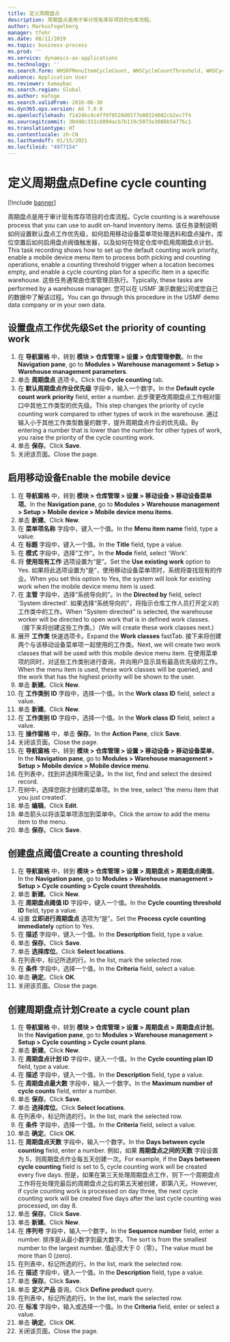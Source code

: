 ```yaml
---
title: 定义周期盘点
description: 周期盘点是用于审计现有库存项目的仓库流程。
author: MarkusFogelberg
manager: tfehr
ms.date: 08/12/2019
ms.topic: business-process
ms.prod: ''
ms.service: dynamics-ax-applications
ms.technology: ''
ms.search.form: WHSRFMenuItemCycleCount, WHSCycleCountThreshold, WHSCycleCountPlan, WHSCycleCountPlanListPage, WHSParameters, WHSRFMenu, WHSRFMenuItem
audience: Application User
ms.reviewer: kamaybac
ms.search.region: Global
ms.author: mafoge
ms.search.validFrom: 2016-06-30
ms.dyn365.ops.version: AX 7.0.0
ms.openlocfilehash: f1424bc4c4ff0f8528d6577e80324082cb2ec7f4
ms.sourcegitcommit: 38d40c331c8894acb7b119c5073e3088b54776c1
ms.translationtype: HT
ms.contentlocale: zh-CN
ms.lasthandoff: 01/15/2021
ms.locfileid: "4977154"
---
```

# <a name="define-cycle-counting"></a><span data-ttu-id="0bf4b-103">定义周期盘点</span><span class="sxs-lookup"><span data-stu-id="0bf4b-103">Define cycle counting</span></span> 

[!include [banner](../../includes/banner.md)]

<span data-ttu-id="0bf4b-104">周期盘点是用于审计现有库存项目的仓库流程。</span><span class="sxs-lookup"><span data-stu-id="0bf4b-104">Cycle counting is a warehouse process that you can use to audit on-hand inventory items.</span></span> <span data-ttu-id="0bf4b-105">该任务录制说明如何设置默认盘点工作优先级，如何启用移动设备菜单项处理选料和盘点操作，库位空置后如何启用盘点阀值触发器，以及如何在特定仓库中启用周期盘点计划。</span><span class="sxs-lookup"><span data-stu-id="0bf4b-105">This task recording shows how to set up the default counting work priority, enable a mobile device menu item to process both picking and counting operations, enable a counting threshold trigger when a location becomes empty, and enable a cycle counting plan for a specific item in a specific warehouse.</span></span> <span data-ttu-id="0bf4b-106">这些任务通常由仓库管理员执行。</span><span class="sxs-lookup"><span data-stu-id="0bf4b-106">Typically, these tasks are performed by a warehouse manager.</span></span> <span data-ttu-id="0bf4b-107">您可以在 USMF 演示数据公司或您自己的数据中了解该过程。</span><span class="sxs-lookup"><span data-stu-id="0bf4b-107">You can go through this procedure in the USMF demo data company or in your own data.</span></span>


## <a name="set-the-priority-of-counting-work"></a><span data-ttu-id="0bf4b-108">设置盘点工作优先级</span><span class="sxs-lookup"><span data-stu-id="0bf4b-108">Set the priority of counting work</span></span>
1. <span data-ttu-id="0bf4b-109">在 **导航窗格** 中，转到 **模块 > 仓库管理 > 设置 > 仓库管理参数**。</span><span class="sxs-lookup"><span data-stu-id="0bf4b-109">In the **Navigation pane**, go to **Modules > Warehouse management > Setup > Warehouse management parameters**.</span></span>
2. <span data-ttu-id="0bf4b-110">单击 **周期盘点** 选项卡。</span><span class="sxs-lookup"><span data-stu-id="0bf4b-110">Click the **Cycle counting** tab.</span></span>
3. <span data-ttu-id="0bf4b-111">在 **默认周期盘点作业优先级** 字段中，输入一个数字。</span><span class="sxs-lookup"><span data-stu-id="0bf4b-111">In the **Default cycle count work priority** field, enter a number.</span></span> <span data-ttu-id="0bf4b-112">此步骤更改周期盘点工作相对窗口中其他工作类型的优先级。</span><span class="sxs-lookup"><span data-stu-id="0bf4b-112">This step changes the priority of cycle counting work compared to other types of work in the warehouse.</span></span> <span data-ttu-id="0bf4b-113">通过输入小于其他工作类型数量的数字，提升周期盘点作业的优先级。</span><span class="sxs-lookup"><span data-stu-id="0bf4b-113">By entering a number that is lower than the number for other types of work, you raise the priority of the cycle counting work.</span></span>  
4. <span data-ttu-id="0bf4b-114">单击 **保存**。</span><span class="sxs-lookup"><span data-stu-id="0bf4b-114">Click **Save**.</span></span>
5. <span data-ttu-id="0bf4b-115">关闭该页面。</span><span class="sxs-lookup"><span data-stu-id="0bf4b-115">Close the page.</span></span>

## <a name="enable-the-mobile-device"></a><span data-ttu-id="0bf4b-116">启用移动设备</span><span class="sxs-lookup"><span data-stu-id="0bf4b-116">Enable the mobile device</span></span>
1. <span data-ttu-id="0bf4b-117">在 **导航窗格** 中，转到 **模块 > 仓库管理 > 设置 > 移动设备 > 移动设备菜单项**。</span><span class="sxs-lookup"><span data-stu-id="0bf4b-117">In the **Navigation pane**, go to **Modules > Warehouse management > Setup > Mobile device > Mobile device menu items**.</span></span>
2. <span data-ttu-id="0bf4b-118">单击 **新建**。</span><span class="sxs-lookup"><span data-stu-id="0bf4b-118">Click **New**.</span></span>
3. <span data-ttu-id="0bf4b-119">在 **菜单项名称** 字段中，键入一个值。</span><span class="sxs-lookup"><span data-stu-id="0bf4b-119">In the **Menu item name** field, type a value.</span></span>
4. <span data-ttu-id="0bf4b-120">在 **标题** 字段中，键入一个值。</span><span class="sxs-lookup"><span data-stu-id="0bf4b-120">In the **Title** field, type a value.</span></span>
5. <span data-ttu-id="0bf4b-121">在 **模式** 字段中，选择“工作”。</span><span class="sxs-lookup"><span data-stu-id="0bf4b-121">In the **Mode** field, select 'Work'.</span></span>
6. <span data-ttu-id="0bf4b-122">将 **使用现有工作** 选项设置为“是”。</span><span class="sxs-lookup"><span data-stu-id="0bf4b-122">Set the **Use existing work** option to Yes.</span></span> <span data-ttu-id="0bf4b-123">如果将此选项设置为“是”，使用移动设备菜单项时，系统将查找现有的作业。</span><span class="sxs-lookup"><span data-stu-id="0bf4b-123">When you set this option to Yes, the system will look for existing work when the mobile device menu item is used.</span></span>  
7. <span data-ttu-id="0bf4b-124">在 **主管** 字段中，选择“系统导向的”。</span><span class="sxs-lookup"><span data-stu-id="0bf4b-124">In the **Directed by** field, select 'System directed'.</span></span> <span data-ttu-id="0bf4b-125">如果选择“系统导向的”，将指示仓库工作人员打开定义的工作类中的工作。</span><span class="sxs-lookup"><span data-stu-id="0bf4b-125">When "System directed" is selected, the warehouse worker will be directed to open work that is in defined work classes.</span></span> <span data-ttu-id="0bf4b-126">（接下来将创建这些工作类。）</span><span class="sxs-lookup"><span data-stu-id="0bf4b-126">(We will create these work classes next.)</span></span>  
8. <span data-ttu-id="0bf4b-127">展开 **工作类** 快速选项卡。</span><span class="sxs-lookup"><span data-stu-id="0bf4b-127">Expand the **Work classes** fastTab.</span></span> <span data-ttu-id="0bf4b-128">接下来将创建两个与该移动设备菜单项一起使用的工作类。</span><span class="sxs-lookup"><span data-stu-id="0bf4b-128">Next, we will create two work classes that will be used with this mobile device menu item.</span></span> <span data-ttu-id="0bf4b-129">在使用菜单项的同时，对这些工作类别进行查询，并向用户显示具有最高优先级的工作。</span><span class="sxs-lookup"><span data-stu-id="0bf4b-129">When the menu item is used, these work classes will be queried, and the work that has the highest priority will be shown to the user.</span></span>  
9. <span data-ttu-id="0bf4b-130">单击 **新建**。</span><span class="sxs-lookup"><span data-stu-id="0bf4b-130">Click **New**.</span></span>
10. <span data-ttu-id="0bf4b-131">在 **工作类别 ID** 字段中，选择一个值。</span><span class="sxs-lookup"><span data-stu-id="0bf4b-131">In the **Work class ID** field, select a value.</span></span>
11. <span data-ttu-id="0bf4b-132">单击 **新建**。</span><span class="sxs-lookup"><span data-stu-id="0bf4b-132">Click **New**.</span></span>
12. <span data-ttu-id="0bf4b-133">在 **工作类别 ID** 字段中，选择一个值。</span><span class="sxs-lookup"><span data-stu-id="0bf4b-133">In the **Work class ID** field, select a value.</span></span>
13. <span data-ttu-id="0bf4b-134">在 **操作窗格** 中，单击 **保存**。</span><span class="sxs-lookup"><span data-stu-id="0bf4b-134">In the **Action Pane**, click **Save**.</span></span>
14. <span data-ttu-id="0bf4b-135">关闭该页面。</span><span class="sxs-lookup"><span data-stu-id="0bf4b-135">Close the page.</span></span>
15. <span data-ttu-id="0bf4b-136">在 **导航窗格** 中，转到 **模块 > 仓库管理 > 设置 > 移动设备 > 移动设备菜单**。</span><span class="sxs-lookup"><span data-stu-id="0bf4b-136">In the **Navigation pane**, go to **Modules > Warehouse management > Setup > Mobile device > Mobile device menu**.</span></span>
16. <span data-ttu-id="0bf4b-137">在列表中，找到并选择所需记录。</span><span class="sxs-lookup"><span data-stu-id="0bf4b-137">In the list, find and select the desired record.</span></span>
17. <span data-ttu-id="0bf4b-138">在树中，选择您刚才创建的菜单项。</span><span class="sxs-lookup"><span data-stu-id="0bf4b-138">In the tree, select 'the menu item that you just created'.</span></span>
18. <span data-ttu-id="0bf4b-139">单击 **编辑**。</span><span class="sxs-lookup"><span data-stu-id="0bf4b-139">Click **Edit**.</span></span>
19. <span data-ttu-id="0bf4b-140">单击箭头以将该菜单项添加到菜单中。</span><span class="sxs-lookup"><span data-stu-id="0bf4b-140">Click the arrow to add the menu item to the menu.</span></span>
20. <span data-ttu-id="0bf4b-141">单击 **保存**。</span><span class="sxs-lookup"><span data-stu-id="0bf4b-141">Click **Save**.</span></span>

## <a name="create-a-counting-threshold"></a><span data-ttu-id="0bf4b-142">创建盘点阈值</span><span class="sxs-lookup"><span data-stu-id="0bf4b-142">Create a counting threshold</span></span>
1. <span data-ttu-id="0bf4b-143">在 **导航窗格** 中，转到 **模块 > 仓库管理 > 设置 > 周期盘点 > 周期盘点阈值**。</span><span class="sxs-lookup"><span data-stu-id="0bf4b-143">In the **Navigation pane**, go to **Modules > Warehouse management > Setup > Cycle counting > Cycle count thresholds**.</span></span>
2. <span data-ttu-id="0bf4b-144">单击 **新建**。</span><span class="sxs-lookup"><span data-stu-id="0bf4b-144">Click **New**.</span></span>
3. <span data-ttu-id="0bf4b-145">在 **周期盘点阈值 ID** 字段中，键入一个值。</span><span class="sxs-lookup"><span data-stu-id="0bf4b-145">In the **Cycle counting threshold ID** field, type a value.</span></span>
4. <span data-ttu-id="0bf4b-146">设置 **立即进行周期盘点** 选项为“是”。</span><span class="sxs-lookup"><span data-stu-id="0bf4b-146">Set the **Process cycle counting immediately** option to Yes.</span></span>
5. <span data-ttu-id="0bf4b-147">在 **描述** 字段中，键入一个值。</span><span class="sxs-lookup"><span data-stu-id="0bf4b-147">In the **Description** field, type a value.</span></span>
6. <span data-ttu-id="0bf4b-148">单击 **保存**。</span><span class="sxs-lookup"><span data-stu-id="0bf4b-148">Click **Save**.</span></span>
7. <span data-ttu-id="0bf4b-149">单击 **选择库位**。</span><span class="sxs-lookup"><span data-stu-id="0bf4b-149">Click **Select locations**.</span></span>
8. <span data-ttu-id="0bf4b-150">在列表中，标记所选的行。</span><span class="sxs-lookup"><span data-stu-id="0bf4b-150">In the list, mark the selected row.</span></span>
9. <span data-ttu-id="0bf4b-151">在 **条件** 字段中，选择一个值。</span><span class="sxs-lookup"><span data-stu-id="0bf4b-151">In the **Criteria** field, select a value.</span></span>
10. <span data-ttu-id="0bf4b-152">单击 **确定**。</span><span class="sxs-lookup"><span data-stu-id="0bf4b-152">Click **OK**.</span></span>
11. <span data-ttu-id="0bf4b-153">关闭该页面。</span><span class="sxs-lookup"><span data-stu-id="0bf4b-153">Close the page.</span></span>

## <a name="create-a-cycle-count-plan"></a><span data-ttu-id="0bf4b-154">创建周期盘点计划</span><span class="sxs-lookup"><span data-stu-id="0bf4b-154">Create a cycle count plan</span></span>
1. <span data-ttu-id="0bf4b-155">在 **导航窗格** 中，转到 **模块 > 仓库管理 > 设置 > 周期盘点 > 周期盘点计划**。</span><span class="sxs-lookup"><span data-stu-id="0bf4b-155">In the **Navigation pane**, go to **Modules > Warehouse management > Setup > Cycle counting > Cycle count plans**.</span></span>
2. <span data-ttu-id="0bf4b-156">单击 **新建**。</span><span class="sxs-lookup"><span data-stu-id="0bf4b-156">Click **New**.</span></span>
3. <span data-ttu-id="0bf4b-157">在 **周期盘点计划 ID** 字段中，键入一个值。</span><span class="sxs-lookup"><span data-stu-id="0bf4b-157">In the **Cycle counting plan ID** field, type a value.</span></span>
4. <span data-ttu-id="0bf4b-158">在 **描述** 字段中，键入一个值。</span><span class="sxs-lookup"><span data-stu-id="0bf4b-158">In the **Description** field, type a value.</span></span>
5. <span data-ttu-id="0bf4b-159">在 **周期盘点最大数** 字段中，输入一个数字。</span><span class="sxs-lookup"><span data-stu-id="0bf4b-159">In the **Maximum number of cycle counts** field, enter a number.</span></span>
6. <span data-ttu-id="0bf4b-160">单击 **保存**。</span><span class="sxs-lookup"><span data-stu-id="0bf4b-160">Click **Save**.</span></span>
7. <span data-ttu-id="0bf4b-161">单击 **选择库位**。</span><span class="sxs-lookup"><span data-stu-id="0bf4b-161">Click **Select locations**.</span></span>
8. <span data-ttu-id="0bf4b-162">在列表中，标记所选的行。</span><span class="sxs-lookup"><span data-stu-id="0bf4b-162">In the list, mark the selected row.</span></span>
9. <span data-ttu-id="0bf4b-163">在 **条件** 字段中，选择一个值。</span><span class="sxs-lookup"><span data-stu-id="0bf4b-163">In the **Criteria** field, select a value.</span></span>
10. <span data-ttu-id="0bf4b-164">单击 **确定**。</span><span class="sxs-lookup"><span data-stu-id="0bf4b-164">Click **OK**.</span></span>
11. <span data-ttu-id="0bf4b-165">在 **周期盘点天数** 字段中，输入一个数字。</span><span class="sxs-lookup"><span data-stu-id="0bf4b-165">In the **Days between cycle counting** field, enter a number.</span></span> <span data-ttu-id="0bf4b-166">例如，如果 **周期盘点之间的天数** 字段设置为 5，则周期盘点作业每五天创建一次。</span><span class="sxs-lookup"><span data-stu-id="0bf4b-166">For example, if the **Days between cycle counting** field is set to 5, cycle counting work will be created every five days.</span></span> <span data-ttu-id="0bf4b-167">但是，如果在第三天处理周期盘点工作，则下一个周期盘点工作将在处理完最后的周期盘点之后的第五天被创建，即第八天。</span><span class="sxs-lookup"><span data-stu-id="0bf4b-167">However, if cycle counting work is processed on day three, the next cycle counting work will be created five days after the last cycle counting was processed, on day 8.</span></span>  
12. <span data-ttu-id="0bf4b-168">单击 **保存**。</span><span class="sxs-lookup"><span data-stu-id="0bf4b-168">Click **Save**.</span></span>
13. <span data-ttu-id="0bf4b-169">单击 **新建**。</span><span class="sxs-lookup"><span data-stu-id="0bf4b-169">Click **New**.</span></span>
14. <span data-ttu-id="0bf4b-170">在 **序列号** 字段中，输入一个数字。</span><span class="sxs-lookup"><span data-stu-id="0bf4b-170">In the **Sequence number** field, enter a number.</span></span> <span data-ttu-id="0bf4b-171">排序是从最小数字到最大数字。</span><span class="sxs-lookup"><span data-stu-id="0bf4b-171">The sort is from the smallest number to the largest number.</span></span> <span data-ttu-id="0bf4b-172">值必须大于 0（零）。</span><span class="sxs-lookup"><span data-stu-id="0bf4b-172">The value must be more than 0 (zero).</span></span>  
15. <span data-ttu-id="0bf4b-173">在列表中，标记所选的行。</span><span class="sxs-lookup"><span data-stu-id="0bf4b-173">In the list, mark the selected row.</span></span>
16. <span data-ttu-id="0bf4b-174">在 **描述** 字段中，键入一个值。</span><span class="sxs-lookup"><span data-stu-id="0bf4b-174">In the **Description** field, type a value.</span></span>
17. <span data-ttu-id="0bf4b-175">单击 **保存**。</span><span class="sxs-lookup"><span data-stu-id="0bf4b-175">Click **Save**.</span></span>
18. <span data-ttu-id="0bf4b-176">单击 **定义产品** 查询。</span><span class="sxs-lookup"><span data-stu-id="0bf4b-176">Click **Define product** query.</span></span>
19. <span data-ttu-id="0bf4b-177">在列表中，标记所选的行。</span><span class="sxs-lookup"><span data-stu-id="0bf4b-177">In the list, mark the selected row.</span></span>
20. <span data-ttu-id="0bf4b-178">在 **标准** 字段中，输入或选择一个值。</span><span class="sxs-lookup"><span data-stu-id="0bf4b-178">In the **Criteria** field, enter or select a value.</span></span>
21. <span data-ttu-id="0bf4b-179">单击 **确定**。</span><span class="sxs-lookup"><span data-stu-id="0bf4b-179">Click **OK**.</span></span>
22. <span data-ttu-id="0bf4b-180">关闭该页面。</span><span class="sxs-lookup"><span data-stu-id="0bf4b-180">Close the page.</span></span>

